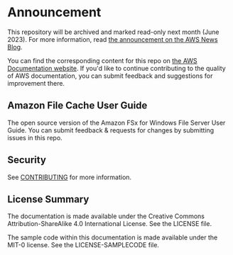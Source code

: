 # Announcement

This repository will be archived and marked read-only next month (June 2023). For more information, read [the announcement on the AWS News Blog](https://aws.amazon.com/blogs/aws/retiring-the-aws-documentation-on-github/).

You can find the corresponding content for this repo on [the AWS Documentation website](https://docs.aws.amazon.com/fsx/latest/FileCacheGuide). If you'd like to continue contributing to the quality of AWS documentation, you can submit feedback and suggestions for improvement there.

## Amazon File Cache User Guide

The open source version of the Amazon FSx for Windows File Server User Guide. You can submit feedback & requests for changes by submitting issues in this repo.

## Security

See [CONTRIBUTING](CONTRIBUTING.md#security-issue-notifications) for more information.

## License Summary

The documentation is made available under the Creative Commons Attribution-ShareAlike 4.0 International License. See the LICENSE file.

The sample code within this documentation is made available under the MIT-0 license. See the LICENSE-SAMPLECODE file.
